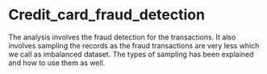 # Credit_card_fraud_detection
The analysis involves the fraud detection for the transactions.
It also involves sampling the records as the fraud transactions are very less which we call as imbalanced dataset.
The types of sampling has been explained and how to use them as well.
